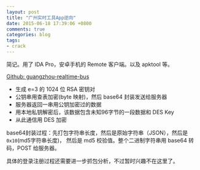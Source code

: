 ```yaml
---
layout: post
title: "广州实时工具App逆向"
date: 2015-06-18 17:39:06 +0800
comments: true
categories: blog
tags:
- crack
---
```


简记。用了 IDA Pro，安卓手机的 Remote 客户端。以及 apktool 等。

[Github: guangzhou-realtime-bus](https://github.com/andelf/guangzhou-realtime-bus)

- 生成 e=3 的 1024 位 RSA 密钥对
- 公钥串用查表加密(byte 映射)，然后 base64 封装发送给服务器
- 服务器返回一串用公钥加密过的数据
- 用本地私钥解密后，该数据包含未知96字节的一段数据和 DES Key
- 从此通信用 DES 加密

base64封装过程：先打包字符串长度，然后是原始字符串（JSON），然后是``0x10``(md5字符串长度)，
然后是 md5 校验值。整个二进制字符串用 base64 转码，POST 给服务器。

具体的登录注册过程还需要进一步抓包分析，不过暂时兴趣不在这里了。
